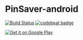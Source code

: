 
# PinSaver-android

[![Build Status](https://travis-ci.org/drilonreqica/PinSaver.svg?branch=master)](https://travis-ci.org/drilonreqica/PinSaver) [![codebeat badge](https://codebeat.co/badges/f2349f34-19cb-41ea-84dc-8041c605e911)](https://codebeat.co/projects/github-com-drilonreqica-pinsaver-android-master)

<a href='https://play.google.com/store/apps/details?id=com.reqica.drilon.pinsaver&hl=en&pcampaignid=MKT-Other-global-all-co-prtnr-py-PartBadge-Mar2515-1'><img alt='Get it on Google Play' src='https://play.google.com/intl/en_us/badges/images/generic/en_badge_web_generic.png'/></a>

